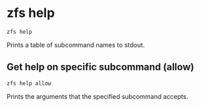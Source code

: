 # zfs help

	zfs help

Prints a table of subcommand names to stdout.


## Get help on specific subcommand (allow)

	zfs help allow

Prints the arguments that the specified subcommand accepts.
